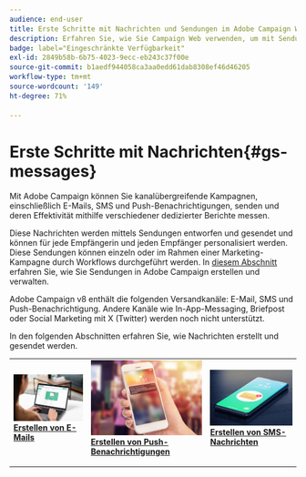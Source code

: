 ```yaml
---
audience: end-user
title: Erste Schritte mit Nachrichten und Sendungen im Adobe Campaign Web
description: Erfahren Sie, wie Sie Campaign Web verwenden, um mit Sendungen zu arbeiten und Nachrichten zu senden
badge: label="Eingeschränkte Verfügbarkeit"
exl-id: 2849b58b-6b75-4023-9ecc-eb243c37f00e
source-git-commit: b1aedf944058ca3aa0edd61dab8308ef46d46205
workflow-type: tm+mt
source-wordcount: '149'
ht-degree: 71%

---
```


# Erste Schritte mit Nachrichten{#gs-messages}

Mit Adobe Campaign können Sie kanalübergreifende Kampagnen, einschließlich E-Mails, SMS und Push-Benachrichtigungen, senden und deren Effektivität mithilfe verschiedener dedizierter Berichte messen.

Diese Nachrichten werden mittels Sendungen entworfen und gesendet und können für jede Empfängerin und jeden Empfänger personalisiert werden. Diese Sendungen können einzeln oder im Rahmen einer Marketing-Kampagne durch Workflows durchgeführt werden. In [diesem Abschnitt](gs-deliveries.md) erfahren Sie, wie Sie Sendungen in Adobe Campaign erstellen und verwalten.

Adobe Campaign v8 enthält die folgenden Versandkanäle: E-Mail, SMS und Push-Benachrichtigung. Andere Kanäle wie In-App-Messaging, Briefpost oder Social Marketing mit X (Twitter) werden noch nicht unterstützt.

In den folgenden Abschnitten erfahren Sie, wie Nachrichten erstellt und gesendet werden.

<table style="table-layout:fixed">
    <tr style="border: 0;">
    <td>
    <a href="../email/create-email.md">
    <img alt="E-Mail" src="assets/do-not-localize/email.jpg">
    </a>
    <div><a href="../email/create-email.md"><strong>Erstellen von E-Mails</strong>
    </div>
    <p>
    </td>
    <td>
    <a href="../push/create-push.md">
      <img alt="Push" src="assets/do-not-localize/push.jpg">
    </a>
    <div>
    <a href="../push/gs-push.md"><strong>Erstellen von Push-Benachrichtigungen</strong></a>
    </div>
    <p>
    </td>
    <td>
    <a href="../sms/create-sms.md">
      <img alt="SMS" src="assets/do-not-localize/sms.jpg">
    </a>
    <div>
    <a href="../sms/create-sms.md"><strong>Erstellen von SMS-Nachrichten</strong></a>
    </div>
    <p>
    </td>
    </tr>
    </table>

